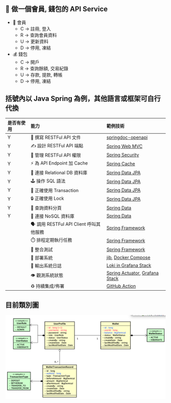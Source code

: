 ## 🗻 做一個會員, 錢包的 API Service
* 👤 會員
    * C -> 註冊, 登入
    * R -> 查詢會員資料
    * U -> 更新資料
    * D -> 停用, 凍結
* 💰 錢包
    * C -> 開戶
    * R -> 查詢餘額, 交易紀錄
    * U -> 存款, 提款, 轉帳
    * D -> 停用, 凍結

## 括號內以 Java Spring 為例，其他語言或框架可自行代換
| 是否有使用 | 能力 | 範例技術 |
|:------| :--- | :--- |
| Y     | 📝 撰寫 RESTFul API 文件 | [springdoc-openapi](https://springdoc.org/) |
| Y     | ✍️ 設計 RESTFul API 端點             | [Spring Web MVC](https://docs.spring.io/spring-framework/docs/current/reference/html/web.html) |
| Y     | 🔑 管理 RESTFul API 權限             | [Spring Security](https://spring.io/projects/spring-security) |
| Y     | ⚡️ 為 API Endpoint 加 Cache        | [Spring Cache](https://docs.spring.io/spring-framework/docs/current/reference/html/integration.html#cache) |
| Y     | 🧬 連接 Relational DB 資料庫          | [Spring Data JPA](https://spring.io/projects/spring-data-jpa) |
| Y     | 🕹️ 操作 SQL 語法                    | [Spring Data JPA](https://spring.io/projects/spring-data-jpa) |
| Y     | 💫 正確使用 Transaction              | [Spring Data JPA](https://spring.io/projects/spring-data-jpa) |
| Y     | 🔒 正確使用 Lock                     | [Spring Data JPA](https://spring.io/projects/spring-data-jpa) |
| Y     | 📖 查詢資料分頁                        | [Spring Data](https://spring.io/projects/spring-data) |
| Y     | 🔗 連接 NoSQL 資料庫                  | [Spring Data](https://spring.io/projects/spring-data) |
|       | 🗣️ 調用 RESTFul API Client 呼叫其他服務 | [Spring Framework](https://docs.spring.io/spring-framework/docs/current/reference/html/integration.html#rest-client-access) |
|       | ⏱️ 排程定期執行任務 | [Spring Framework](https://docs.spring.io/spring-framework/docs/current/reference/html/integration.html#scheduling) |
|       | 🧰 整合測試    | [Spring Framework](https://docs.spring.io/spring-framework/docs/current/reference/html/testing.html) |
|       | 🧱 部署系統    | [jib](https://github.com/GoogleContainerTools/jib), [Docker Compose](https://docs.docker.com/compose/) |
|       | 📃 輸出系統日誌  | [Loki in Grafana Stack](https://grafana.com/products/enterprise/) |
|       | 👁️ 觀測系統狀態 | [Spring Actuator](https://docs.spring.io/spring-boot/docs/current/reference/htmlsingle/#actuator), [Grafana Stack](https://grafana.com/products/enterprise/) |
|       | ♻️ 持續集成/佈署 | [GitHub Action](https://docs.github.com/en/actions/automating-builds-and-tests/building-and-testing-java-with-maven) |

## 目前類別圖
![使用者跟錢包的類別圖.png](%E4%BD%BF%E7%94%A8%E8%80%85%E8%B7%9F%E9%8C%A2%E5%8C%85%E7%9A%84%E9%A1%9E%E5%88%A5%E5%9C%96.png)